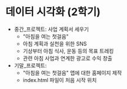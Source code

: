# 데이터 시각화 (2학기)

- 중간_프로젝트: 사업 계획서 세우기 <br>
	- "아침을 여는 첫걸음" 
 	- 아침 계획과 실천을 위한 SNS
	- 기상부터 아침 식사, 운동 등의 목표 트레킹
	- 관련 아침 사업과 연계한 광고로 수익 창출
- 기말_프로젝트: 
	- "아침을 여는 첫걸음" 앱에 대한 홈페이지 제작
	- index.html 파일이 처음 시작 위치
